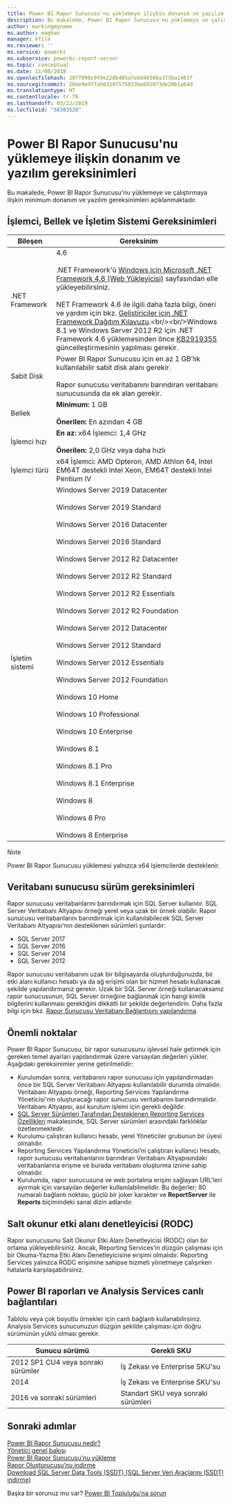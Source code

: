 ```yaml
---
title: Power BI Rapor Sunucusu'nu yüklemeye ilişkin donanım ve yazılım gereksinimleri
description: Bu makalede, Power BI Rapor Sunucusu'nu yüklemeye ve çalıştırmaya ilişkin minimum donanım ve yazılım gereksinimleri açıklanmaktadır.
author: markingmyname
ms.author: maghan
manager: kfile
ms.reviewer: ''
ms.service: powerbi
ms.subservice: powerbi-report-server
ms.topic: conceptual
ms.date: 11/08/2018
ms.openlocfilehash: 28ff098c0f9e228b485a7eb94830ba3736a1463f
ms.sourcegitcommit: 20ae9e9ffab6328f575833be691073de2061a64d
ms.translationtype: HT
ms.contentlocale: tr-TR
ms.lasthandoff: 03/22/2019
ms.locfileid: "58383520"
---
```

# <a name="hardware-and-software-requirements-for-installing-power-bi-report-server"></a>Power BI Rapor Sunucusu'nu yüklemeye ilişkin donanım ve yazılım gereksinimleri

Bu makalede, Power BI Rapor Sunucusu'nu yüklemeye ve çalıştırmaya ilişkin minimum donanım ve yazılım gereksinimleri açıklanmaktadır.

## <a name="processor-memory-and-operating-system-requirements"></a>İşlemci, Bellek ve İşletim Sistemi Gereksinimleri

| Bileşen | Gereksinim |
| --- | --- |
| .NET Framework |4.6<br><br>.NET Framework'ü [Windows için Microsoft .NET Framework 4.6 (Web Yükleyicisi)](http://support.microsoft.com/kb/3045560) sayfasından elle yükleyebilirsiniz.<br/><br/> NET Framework 4.6 ile ilgili daha fazla bilgi, öneri ve yardım için bkz. [Geliştiriciler için .NET Framework Dağıtım Kılavuzu](http://msdn.microsoft.com/library/ee942965\(v=vs.110\).aspx).<br/><br/>Windows 8.1 ve Windows Server 2012 R2 için .NET Framework 4.6 yüklemesinden önce [KB2919355](http://support.microsoft.com/kb/2919355) güncelleştirmesinin yapılması gerekir. |
| Sabit Disk |Power BI Rapor Sunucusu için en az 1 GB'lık kullanılabilir sabit disk alanı gerekir.<br><br>Rapor sunucusu veritabanını barındıran veritabanı sunucusunda da ek alan gerekir. |
| Bellek |**Minimum:** 1 GB<br/><br/> **Önerilen:** En azından 4 GB |
| İşlemci hızı |**En az:** x64 İşlemci: 1,4 GHz<br/><br/> **Önerilen:** 2,0 GHz veya daha hızlı |
| İşlemci türü |x64 İşlemci: AMD Opteron, AMD Athlon 64, Intel EM64T destekli Intel Xeon, EM64T destekli Intel Pentium IV |
| İşletim sistemi |Windows Server 2019 Datacenter<br><br>Windows Server 2019 Standard<br><br>Windows Server 2016 Datacenter<br><br>Windows Server 2016 Standard<br><br>Windows Server 2012 R2 Datacenter<br><br>Windows Server 2012 R2 Standard<br><br>Windows Server 2012 R2 Essentials<br><br>Windows Server 2012 R2 Foundation<br><br>Windows Server 2012 Datacenter<br><br>Windows Server 2012 Standard<br><br>Windows Server 2012 Essentials<br><br>Windows Server 2012 Foundation<br><br>Windows 10 Home<br><br>Windows 10 Professional<br><br>Windows 10 Enterprise<br><br>Windows 8.1<br><br>Windows 8.1 Pro<br><br>Windows 8.1 Enterprise<br><br>Windows 8<br><br>Windows 8 Pro<br><br>Windows 8 Enterprise |

> [!NOTE]
> Power BI Rapor Sunucusu yüklemesi yalnızca x64 işlemcilerde desteklenir.


## <a name="database-server-version-requirements"></a>Veritabanı sunucusu sürüm gereksinimleri

Rapor sunucusu veritabanlarını barındırmak için SQL Server kullanılır. SQL Server Veritabanı Altyapısı örneği yerel veya uzak bir örnek olabilir. Rapor sunucusu veritabanlarını barındırmak için kullanılabilecek SQL Server Veritabanı Altyapısı'nın desteklenen sürümleri şunlardır:

* SQL Server 2017
* SQL Server 2016
* SQL Server 2014
* SQL Server 2012

Rapor sunucusu veritabanını uzak bir bilgisayarda oluşturduğunuzda, bir etki alanı kullanıcı hesabı ya da ağ erişimi olan bir hizmet hesabı kullanacak şekilde yapılandırmanız gerekir. Uzak bir SQL Server örneği kullanacaksanız rapor sunucusunun, SQL Server örneğine bağlanmak için hangi kimlik bilgilerini kullanması gerektiğini dikkatli bir şekilde değerlendirin. Daha fazla bilgi için bkz. [Rapor Sunucusu Veritabanı Bağlantısını yapılandırma](https://docs.microsoft.com/sql/reporting-services/install-windows/configure-a-report-server-database-connection-ssrs-configuration-manager).

## <a name="considerations"></a>Önemli noktalar

Power BI Rapor Sunucusu, bir rapor sunucusunu işlevsel hale getirmek için gereken temel ayarları yapılandırmak üzere varsayılan değerleri yükler. Aşağıdaki gereksinimler yerine getirilmelidir:

* Kurulumdan sonra, veritabanını rapor sunucusu için yapılandırmadan önce bir SQL Server Veritabanı Altyapısı kullanılabilir durumda olmalıdır. Veritabanı Altyapısı örneği, Reporting Services Yapılandırma Yöneticisi'nin oluşturacağı rapor sunucusu veritabanını barındırmalıdır. Veritabanı Altyapısı, asıl kurulum işlemi için gerekli değildir.
* [SQL Server Sürümleri Tarafından Desteklenen Reporting Services Özellikleri](https://docs.microsoft.com/sql/reporting-services/reporting-services-features-supported-by-the-editions-of-sql-server-2016) makalesinde, SQL Server sürümleri arasındaki farklılıklar özetlenmektedir.
* Kurulumu çalıştıran kullanıcı hesabı, yerel Yöneticiler grubunun bir üyesi olmalıdır.
* Reporting Services Yapılandırma Yöneticisi’ni çalıştıran kullanıcı hesabı, rapor sunucusu veritabanlarını barındıran Veritabanı Altyapısındaki veritabanlarına erişme ve burada veritabanı oluşturma iznine sahip olmalıdır.
* Kurulumda, rapor sunucusuna ve web portalına erişim sağlayan URL'leri ayırmak için varsayılan değerler kullanılabilmelidir. Bu değerler; 80 numaralı bağlantı noktası, güçlü bir joker karakter ve **ReportServer** ile **Reports** biçimindeki sanal dizin adlarıdır.

## <a name="read-only-domain-controller-rodc"></a>Salt okunur etki alanı denetleyicisi (RODC)

 Rapor sunucusunu Salt Okunur Etki Alanı Denetleyicisi (RODC) olan bir ortama yükleyebilirsiniz. Ancak, Reporting Services’in düzgün çalışması için bir Okuma-Yazma Etki Alanı Denetleyicisine erişimi olmalıdır. Reporting Services yalnızca RODC erişimine sahipse hizmeti yönetmeye çalışırken hatalarla karşılaşabilirsiniz.

## <a name="power-bi-reports-and-analysis-services-live-connections"></a>Power BI raporları ve Analysis Services canlı bağlantıları

Tablolu veya çok boyutlu örnekler için canlı bağlantı kullanabilirsiniz. Analysis Services sunucunuzun düzgün şekilde çalışması için doğru sürümünün yüklü olması gerekir.

| **Sunucu sürümü** | **Gerekli SKU** |
| --- | --- |
| 2012 SP1 CU4 veya sonraki sürümler |İş Zekası ve Enterprise SKU'su |
| 2014 |İş Zekası ve Enterprise SKU'su |
| 2016 ve sonraki sürümleri |Standart SKU veya sonraki sürümleri |

## <a name="next-steps"></a>Sonraki adımlar

[Power BI Rapor Sunucusu nedir?](get-started.md)  
[Yönetici genel bakışı](admin-handbook-overview.md)  
[Power BI Rapor Sunucusu'nu yükleme](install-report-server.md)  
[Rapor Oluşturucusu’nu indirme](https://www.microsoft.com/download/details.aspx?id=53613)  
[Download SQL Server Data Tools (SSDT) (SQL Server Veri Araçlarını (SSDT) indirme)](http://go.microsoft.com/fwlink/?LinkID=616714)

Başka bir sorunuz mu var? [Power BI Topluluğu'na sorun](https://community.powerbi.com/)